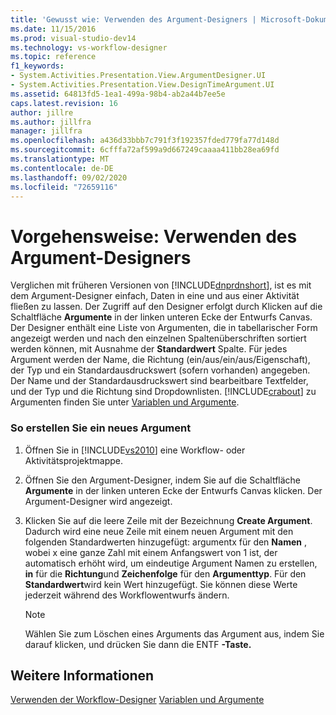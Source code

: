 ```yaml
---
title: 'Gewusst wie: Verwenden des Argument-Designers | Microsoft-Dokumentation'
ms.date: 11/15/2016
ms.prod: visual-studio-dev14
ms.technology: vs-workflow-designer
ms.topic: reference
f1_keywords:
- System.Activities.Presentation.View.ArgumentDesigner.UI
- System.Activities.Presentation.View.DesignTimeArgument.UI
ms.assetid: 64813fd5-1ea1-499a-98b4-ab2a44b7ee5e
caps.latest.revision: 16
author: jillre
ms.author: jillfra
manager: jillfra
ms.openlocfilehash: a436d33bbb7c791f3f192357fded779fa77d148d
ms.sourcegitcommit: 6cfffa72af599a9d667249caaaa411bb28ea69fd
ms.translationtype: MT
ms.contentlocale: de-DE
ms.lasthandoff: 09/02/2020
ms.locfileid: "72659116"
---
```

# <a name="how-to-use-the-argument-designer"></a>Vorgehensweise: Verwenden des Argument-Designers
Verglichen mit früheren Versionen von [!INCLUDE[dnprdnshort](../includes/dnprdnshort-md.md)], ist es mit dem Argument-Designer einfach, Daten in eine und aus einer Aktivität fließen zu lassen. Der Zugriff auf den Designer erfolgt durch Klicken auf die Schaltfläche **Argumente** in der linken unteren Ecke der Entwurfs Canvas. Der Designer enthält eine Liste von Argumenten, die in tabellarischer Form angezeigt werden und nach den einzelnen Spaltenüberschriften sortiert werden können, mit Ausnahme der **Standardwert** Spalte. Für jedes Argument werden der Name, die Richtung (ein/aus/ein/aus/Eigenschaft), der Typ und ein Standardausdruckswert (sofern vorhanden) angegeben. Der Name und der Standardausdruckswert sind bearbeitbare Textfelder, und der Typ und die Richtung sind Dropdownlisten. [!INCLUDE[crabout](../includes/crabout-md.md)] zu Argumenten finden Sie unter [Variablen und Argumente](https://msdn.microsoft.com/library/d03dbe34-5b2e-4f21-8b57-693ee49611b8).

### <a name="to-create-a-new-argument"></a>So erstellen Sie ein neues Argument

1. Öffnen Sie in [!INCLUDE[vs2010](../includes/vs2010-md.md)] eine Workflow- oder Aktivitätsprojektmappe.

2. Öffnen Sie den Argument-Designer, indem Sie auf die Schaltfläche **Argumente** in der linken unteren Ecke der Entwurfs Canvas klicken. Der Argument-Designer wird angezeigt.

3. Klicken Sie auf die leere Zeile mit der Bezeichnung **Create Argument**. Dadurch wird eine neue Zeile mit einem neuen Argument mit den folgenden Standardwerten hinzugefügt: argumentx für den **Namen** , wobei x eine ganze Zahl mit einem Anfangswert von 1 ist, der automatisch erhöht wird, um eindeutige Argument Namen zu erstellen, **in** für die **Richtung**und **Zeichenfolge** für den **Argumenttyp**. Für den **Standardwert**wird kein Wert hinzugefügt. Sie können diese Werte jederzeit während des Workflowentwurfs ändern.

    > [!NOTE]
    > Wählen Sie zum Löschen eines Arguments das Argument aus, indem Sie darauf klicken, und drücken Sie dann die ENTF **-Taste.**

## <a name="see-also"></a>Weitere Informationen
 [Verwenden der Workflow-Designer](../workflow-designer/using-the-workflow-designer.md) [Variablen und Argumente](https://msdn.microsoft.com/library/d03dbe34-5b2e-4f21-8b57-693ee49611b8)